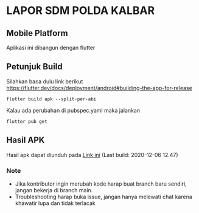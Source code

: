 # LAPOR SDM POLDA KALBAR
## Mobile Platform

Aplikasi ini dibangun dengan flutter

## Petunjuk Build
Silahkan baca dulu link berikut
https://flutter.dev/docs/deployment/android#building-the-app-for-release

```
flutter build apk --split-per-abi
```


Kalau ada perubahan di pubspec.yaml maka jalankan
```
flutter pub get
```

## Hasil APK
Hasil apk dapat diunduh pada
[Link ini](https://drive.google.com/drive/folders/194rPNcHcwAE7uJj2Yk6DFZnpbS-iPQJg?usp=sharing)
(Last build: 2020-12-06 12.47)

### Note
* Jika kontributor ingin merubah kode harap buat branch baru sendiri, jangan bekerja di branch main.
* Troubleshooting harap buka issue, jangan hanya melewati chat karena khawatir lupa dan tidak terlacak